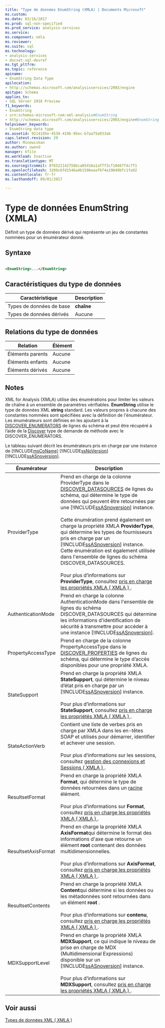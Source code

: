 ```yaml
---
title: "Type de données EnumString (XMLA) | Documents Microsoft"
ms.custom: 
ms.date: 03/16/2017
ms.prod: sql-non-specified
ms.prod_service: analysis-services
ms.service: 
ms.component: xmla
ms.reviewer: 
ms.suite: sql
ms.technology:
- analysis-services
- docset-sql-devref
ms.tgt_pltfrm: 
ms.topic: reference
apiname:
- EnumString Data Type
apilocation:
- http://schemas.microsoft.com/analysisservices/2003/engine
apitype: Schema
applies_to:
- SQL Server 2016 Preview
f1_keywords:
- EnumString
- urn:schemas-microsoft-com:xml-analysis#EnumString
- http://schemas.microsoft.com/analysisservices/2003/engine#EnumString
helpviewer_keywords:
- EnumString data type
ms.assetid: 9214195e-4539-419b-95ec-b7aa75e033ab
caps.latest.revision: 29
author: Minewiskan
ms.author: owend
manager: kfile
ms.workload: Inactive
ms.translationtype: MT
ms.sourcegitcommit: 876522142756bca05416a1afff3cf10467f4c7f1
ms.openlocfilehash: 3209c6fd1546a4b1596eaaf6f4a19049bfc1fa92
ms.contentlocale: fr-fr
ms.lasthandoff: 09/01/2017

---
```

# <a name="enumstring-data-type-xmla"></a>Type de données EnumString (XMLA)
  Définit un type de données dérivé qui représente un jeu de constantes nommées pour un énumérateur donné.  
  
## <a name="syntax"></a>Syntaxe  
  
```xml  
  
<EnumString>...</EnumString>  
```  
  
## <a name="data-type-characteristics"></a>Caractéristiques du type de données  
  
|Caractéristique|Description|  
|--------------------|-----------------|  
|Types de données de base|**chaîne**|  
|Types de données dérivés|Aucune|  
  
## <a name="data-type-relationships"></a>Relations du type de données  
  
|Relation|Élément|  
|------------------|-------------|  
|Éléments parents|Aucune|  
|Éléments enfants|Aucune|  
|Éléments dérivés|Aucune|  
  
## <a name="remarks"></a>Notes  
 XML for Analysis (XMLA) utilise des énumérations pour limiter les valeurs de chaîne à un ensemble de paramètres vérifiables. **EnumString** utilise le type de données XML **string** standard. Les valeurs propres à chacune des constantes nommées sont spécifiées avec la définition de l'énumérateur. Les énumérateurs sont définies en les ajoutant à la [DISCOVER_ENUMERATORS](../../../analysis-services/schema-rowsets/xml/discover-enumerators-rowset.md) de lignes du schéma et peut être récupéré à l’aide de la [Discover](../../../analysis-services/xmla/xml-elements-methods-discover.md) type de demande de méthode avec le DISCOVER_ENUMERATORS.  
  
 Le tableau suivant décrit les énumérateurs pris en charge par une instance de [!INCLUDE[msCoName](../../../includes/msconame-md.md)] [!INCLUDE[ssNoVersion](../../../includes/ssnoversion-md.md)] [!INCLUDE[ssASnoversion](../../../includes/ssasnoversion-md.md)].  
  
|Énumérateur|Description|  
|----------------|-----------------|  
|ProviderType|Prend en charge de la colonne ProviderType dans le [DISCOVER_DATASOURCES](../../../analysis-services/schema-rowsets/xml/discover-datasources-rowset.md) de lignes du schéma, qui détermine le type de données qui peuvent être retournées par une [!INCLUDE[ssASnoversion](../../../includes/ssasnoversion-md.md)] instance.<br /><br /> Cette énumération prend également en charge la propriété XMLA **ProviderType**, qui détermine les types de fournisseurs pris en charge par un [!INCLUDE[ssASnoversion](../../../includes/ssasnoversion-md.md)] instance. Cette énumération est également utilisée dans l'ensemble de lignes du schéma DISCOVER_DATASOURCES.<br /><br /> Pour plus d’informations sur **ProviderType**, consultez [pris en charge les propriétés XMLA &#40; XMLA &#41; ](../../../analysis-services/xmla/xml-elements-properties/propertylist-element-supported-xmla-properties.md).|  
|AuthenticationMode|Prend en charge la colonne AuthenticationMode dans l'ensemble de lignes du schéma DISCOVER_DATASOURCES qui détermine les informations d'identification de sécurité à transmettre pour accéder à une instance [!INCLUDE[ssASnoversion](../../../includes/ssasnoversion-md.md)].|  
|PropertyAccessType|Prend en charge de la colonne PropertyAccessType dans le [DISCOVER_PROPERTIES](../../../analysis-services/schema-rowsets/xml/discover-properties-rowset.md) de lignes du schéma, qui détermine le type d’accès disponibles pour une propriété XMLA.|  
|StateSupport|Prend en charge la propriété XMLA **StateSupport**, qui détermine le niveau d’état pris en charge par un [!INCLUDE[ssASnoversion](../../../includes/ssasnoversion-md.md)] instance.<br /><br /> Pour plus d’informations sur **StateSupport**, consultez [pris en charge les propriétés XMLA &#40; XMLA &#41; ](../../../analysis-services/xmla/xml-elements-properties/propertylist-element-supported-xmla-properties.md).|  
|StateActionVerb|Contient une liste de verbes pris en charge par XMLA dans les en-têtes SOAP et utilisés pour démarrer, identifier et achever une session.<br /><br /> Pour plus d’informations sur les sessions, consultez [gestion des connexions et Sessions &#40; XMLA &#41; ](../../../analysis-services/multidimensional-models-scripting-language-assl-xmla/managing-connections-and-sessions-xmla.md).|  
|ResultsetFormat|Prend en charge la propriété XMLA **Format**, qui détermine le type de données retournées dans un [racine](../../../analysis-services/xmla/xml-elements-properties/root-element-xmla.md) élément.<br /><br /> Pour plus d’informations sur **Format**, consultez [pris en charge les propriétés XMLA &#40; XMLA &#41; ](../../../analysis-services/xmla/xml-elements-properties/propertylist-element-supported-xmla-properties.md).|  
|ResultsetAxisFormat|Prend en charge la propriété XMLA **AxisFormat**qui détermine le format des informations d'axe que retourne un élément **root** contenant des données multidimensionnelles.<br /><br /> Pour plus d’informations sur **AxisFormat**, consultez [pris en charge les propriétés XMLA &#40; XMLA &#41; ](../../../analysis-services/xmla/xml-elements-properties/propertylist-element-supported-xmla-properties.md).|  
|ResultsetContents|Prend en charge la propriété XMLA **Content**qui détermine si les données ou les métadonnées sont retournées dans un élément **root** .<br /><br /> Pour plus d’informations sur **contenu**, consultez [pris en charge les propriétés XMLA &#40; XMLA &#41; ](../../../analysis-services/xmla/xml-elements-properties/propertylist-element-supported-xmla-properties.md).|  
|MDXSupportLevel|Prend en charge la propriété XMLA **MDXSupport**, ce qui indique le niveau de prise en charge de MDX (Multidimensional Expressions) disponible sur un [!INCLUDE[ssASnoversion](../../../includes/ssasnoversion-md.md)] instance.<br /><br /> Pour plus d’informations sur **MDXSupport**, consultez [pris en charge les propriétés XMLA &#40; XMLA &#41; ](../../../analysis-services/xmla/xml-elements-properties/propertylist-element-supported-xmla-properties.md).|  
  
## <a name="see-also"></a>Voir aussi  
 [Types de données XML &#40; XMLA &#41;](../../../analysis-services/xmla/xml-data-types/xml-data-types-xmla.md)  
  
  

